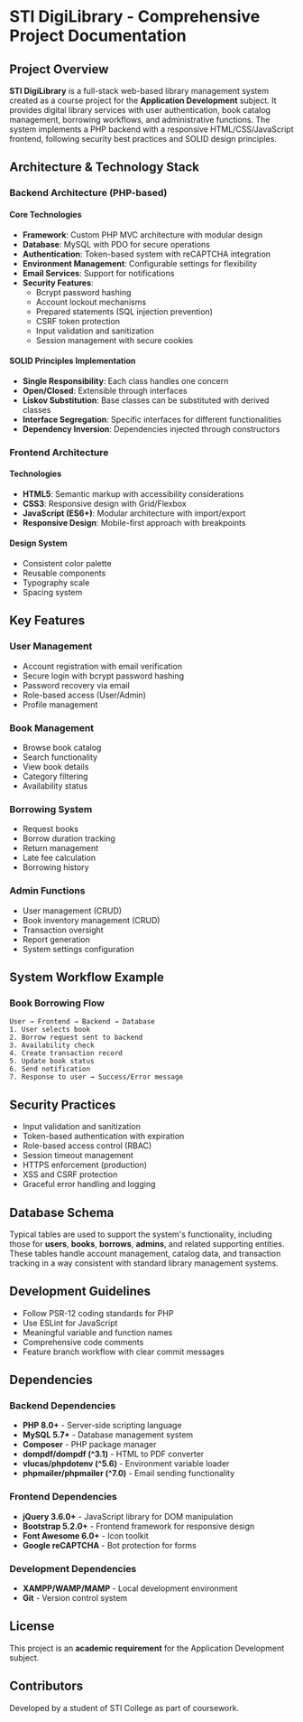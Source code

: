 # STI DigiLibrary - Comprehensive Project Documentation

## Project Overview

**STI DigiLibrary** is a full-stack web-based library management system created as a course project for the **Application Development** subject. It provides digital library services with user authentication, book catalog management, borrowing workflows, and administrative functions. The system implements a PHP backend with a responsive HTML/CSS/JavaScript frontend, following security best practices and SOLID design principles.

## Architecture & Technology Stack

### Backend Architecture (PHP-based)

#### Core Technologies

- **Framework**: Custom PHP MVC architecture with modular design
- **Database**: MySQL with PDO for secure operations
- **Authentication**: Token-based system with reCAPTCHA integration
- **Environment Management**: Configurable settings for flexibility
- **Email Services**: Support for notifications
- **Security Features**:
  - Bcrypt password hashing
  - Account lockout mechanisms
  - Prepared statements (SQL injection prevention)
  - CSRF token protection
  - Input validation and sanitization
  - Session management with secure cookies

#### SOLID Principles Implementation

- **Single Responsibility**: Each class handles one concern
- **Open/Closed**: Extensible through interfaces
- **Liskov Substitution**: Base classes can be substituted with derived classes
- **Interface Segregation**: Specific interfaces for different functionalities
- **Dependency Inversion**: Dependencies injected through constructors

### Frontend Architecture

#### Technologies

- **HTML5**: Semantic markup with accessibility considerations
- **CSS3**: Responsive design with Grid/Flexbox
- **JavaScript (ES6+)**: Modular architecture with import/export
- **Responsive Design**: Mobile-first approach with breakpoints

#### Design System

- Consistent color palette
- Reusable components
- Typography scale
- Spacing system

## Key Features

### User Management

- Account registration with email verification
- Secure login with bcrypt password hashing
- Password recovery via email
- Role-based access (User/Admin)
- Profile management

### Book Management

- Browse book catalog
- Search functionality
- View book details
- Category filtering
- Availability status

### Borrowing System

- Request books
- Borrow duration tracking
- Return management
- Late fee calculation
- Borrowing history

### Admin Functions

- User management (CRUD)
- Book inventory management (CRUD)
- Transaction oversight
- Report generation
- System settings configuration

## System Workflow Example

### Book Borrowing Flow

```
User → Frontend → Backend → Database
1. User selects book
2. Borrow request sent to backend
3. Availability check
4. Create transaction record
5. Update book status
6. Send notification
7. Response to user → Success/Error message
```

## Security Practices

- Input validation and sanitization
- Token-based authentication with expiration
- Role-based access control (RBAC)
- Session timeout management
- HTTPS enforcement (production)
- XSS and CSRF protection
- Graceful error handling and logging

## Database Schema

Typical tables are used to support the system's functionality, including those for **users**, **books**, **borrows**, **admins**, and related supporting entities. These tables handle account management, catalog data, and transaction tracking in a way consistent with standard library management systems.

## Development Guidelines

- Follow PSR-12 coding standards for PHP
- Use ESLint for JavaScript
- Meaningful variable and function names
- Comprehensive code comments
- Feature branch workflow with clear commit messages

## Dependencies

### Backend Dependencies

- **PHP 8.0+** - Server-side scripting language
- **MySQL 5.7+** - Database management system
- **Composer** - PHP package manager
- **dompdf/dompdf (^3.1)** - HTML to PDF converter
- **vlucas/phpdotenv (^5.6)** - Environment variable loader
- **phpmailer/phpmailer (^7.0)** - Email sending functionality

### Frontend Dependencies

- **jQuery 3.6.0+** - JavaScript library for DOM manipulation
- **Bootstrap 5.2.0+** - Frontend framework for responsive design
- **Font Awesome 6.0+** - Icon toolkit
- **Google reCAPTCHA** - Bot protection for forms

### Development Dependencies

- **XAMPP/WAMP/MAMP** - Local development environment
- **Git** - Version control system

## License

This project is an **academic requirement** for the Application Development subject.

## Contributors

Developed by a student of STI College as part of coursework.
